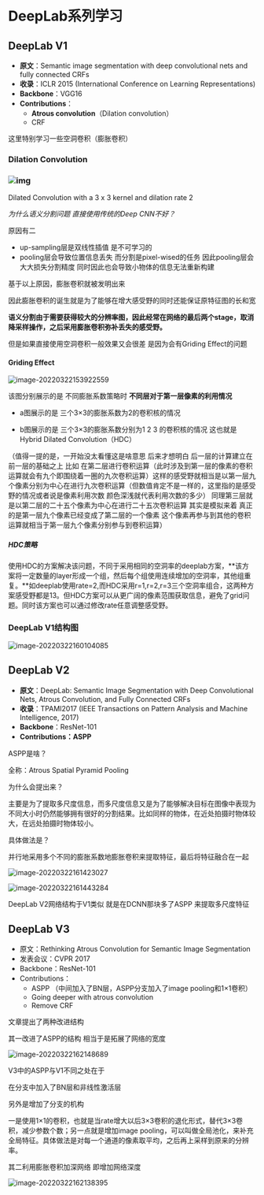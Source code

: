 # DeepLab系列学习

## DeepLab V1

- **原文**：Semantic image segmentation with deep convolutional nets and fully connected CRFs
- **收录**：ICLR 2015 (International Conference on Learning Representations)
- **Backbone**：VGG16
- **Contributions**：
  - **Atrous convolution**（Dilation convolution）
  - CRF

这里特别学习一些空洞卷积（膨胀卷积）

### Dilation Convolution

### ![img](https://upload-images.jianshu.io/upload_images/2540794-f4b4be2a9128729a.png?imageMogr2/auto-orient/strip|imageView2/2/w/395/format/webp)

Dilated Convolution with a 3 x 3 kernel and dilation rate 2

*为什么语义分割问题 直接使用传统的Deep CNN不好？*

原因有二

- up-sampling层是双线性插值 是不可学习的
- pooling层会导致位置信息丢失 而分割是pixel-wised的任务 因此pooling层会大大损失分割精度  同时因此也会导致小物体的信息无法重新构建

基于以上原因，膨胀卷积就被发明出来

因此膨胀卷积的诞生就是为了能够在增大感受野的同时还能保证原特征图的长和宽

**语义分割由于需要获得较大的分辨率图，因此经常在网络的最后两个stage，取消降采样操作，之后采用膨胀卷积弥补丢失的感受野。**

但是如果直接使用空洞卷积一般效果又会很差 是因为会有Griding Effect的问题

#### Griding Effect

![image-20220322153922559](C:\Users\ZhangHongbin\AppData\Roaming\Typora\typora-user-images\image-20220322153922559.png)

该图分别展示的是 不同膨胀系数策略时  **不同层对于第一层像素的利用情况**

- a图展示的是 三个3×3的膨胀系数为2的卷积核的情况

- b图展示的是 三个3×3的膨胀系数分别为1 2 3 的卷积核的情况 这也就是Hybrid Dilated Convolution（HDC）

（值得一提的是，一开始没太看懂这是啥意思 后来才想明白 后一层的计算建立在前一层的基础之上 比如 在第二层进行卷积运算（此时涉及到第一层的像素的卷积运算就会有九个即围绕着一圈的九次卷积运算）这样的感受野就相当是以第一层九个像素分别为中心在进行九次卷积运算（但数值肯定不是一样的，这里指的是感受野的情况或者说是像素利用次数 颜色深浅就代表利用次数的多少） 同理第三层就是以第二层的二十五个像素为中心在进行二十五次卷积运算 其实是模拟来着  真正的是第一层九个像素已经变成了第二层的一个像素 这个像素再参与到其他的卷积运算就相当于第一层九个像素分别参与到卷积运算）

##### HDC策略

使用HDC的方案解决该问题，不同于采用相同的空洞率的deeplab方案，**该方案将一定数量的layer形成一个组，然后每个组使用连续增加的空洞率，其他组重复。**如deeplab使用rate=2,而HDC采用r=1,r=2,r=3三个空洞率组合，这两种方案感受野都是13。但HDC方案可以从更广阔的像素范围获取信息，避免了grid问题。同时该方案也可以通过修改rate任意调整感受野。

### DeepLab V1结构图

![image-20220322160104085](C:\Users\ZhangHongbin\AppData\Roaming\Typora\typora-user-images\image-20220322160104085.png)

## DeepLab V2

- **原文**：DeepLab: Semantic Image Segmentation with Deep Convolutional Nets, Atrous Convolution, and Fully Connected CRFs
- **收录**：TPAMI2017 (IEEE Transactions on Pattern Analysis and Machine Intelligence, 2017)
- **Backbone**：ResNet-101
- **Contributions：ASPP**

ASPP是啥？

全称：Atrous Spatial Pyramid Pooling

为什么会提出来？

主要是为了提取多尺度信息，而多尺度信息又是为了能够解决目标在图像中表现为不同大小时仍然能够拥有很好的分割结果。比如同样的物体，在近处拍摄时物体较大，在远处拍摄时物体较小。

具体做法是？

并行地采用多个不同的膨胀系数地膨胀卷积来提取特征，最后将特征融合在一起

![image-20220322161423027](C:\Users\ZhangHongbin\AppData\Roaming\Typora\typora-user-images\image-20220322161423027.png)

![image-20220322161443284](C:\Users\ZhangHongbin\AppData\Roaming\Typora\typora-user-images\image-20220322161443284.png)

DeepLab V2网络结构于V1类似 就是在DCNN那块多了ASPP 来提取多尺度特征

## DeepLab V3

- 原文：Rethinking Atrous Convolution for Semantic Image Segmentation
- 发表会议：CVPR 2017
- Backbone：ResNet-101
- Contributions：
  - ASPP （中间加入了BN层，ASPP分支加入了image pooling和1×1卷积）
  - Going deeper with atrous convolution
  - Remove CRF

文章提出了两种改进结构

其一改进了ASPP的结构 相当于是拓展了网络的宽度

![image-20220322162148689](C:\Users\ZhangHongbin\AppData\Roaming\Typora\typora-user-images\image-20220322162148689.png)

V3中的ASPP与V1不同之处在于

在分支中加入了BN层和非线性激活层

另外是增加了分支的机构

一是使用1×1的卷积，也就是当rate增大以后3×3卷积的退化形式，替代3×3卷积，减少参数个数；另一点就是增加image pooling，可以叫做全局池化，来补充全局特征。具体做法是对每一个通道的像素取平均，之后再上采样到原来的分辨率。



其二利用膨胀卷积加深网络 即增加网络深度

![image-20220322162138395](C:\Users\ZhangHongbin\AppData\Roaming\Typora\typora-user-images\image-20220322162138395.png)